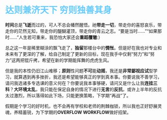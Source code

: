 # <font color=#66ccff>达则兼济天下 穷则独善其身</font>
**时间**总是**飞逝**而过的，可人不总会幡然醒悟。祂**带走一切**，带走你的喜怒哀乐，带走你的茫然无知，带走你的醍醐灌顶，带走你的青云之志。“要是当时……”“如果那时……”人生若可重来，我恐怕大家还会**重蹈覆辙**:）

总之这一年是稀里糊涂的飘飞走了，**独留**那楼台中的**惆怅**。但是好在我也对专业和未来有了更深的了解，给自己制定了更新的目标，现在我手中仅剩“努力”和“努力”这两把锟斤拷，希望在新的学期能挥舞的虎虎生风。

但是我的本性仍旧江山难移；**原则**性问题**不可**能**动摇**，我还是**非常鄙视应试**型学习，就算遇到再多挫折，我还是希望能够真正的学到真本事。你要说我不善学习，请问我选诸多专选课的意义何在？你要说我本事够硬，请问又是什么让我**连挂三科**？**大环境太乱**，我只能在保足自身的情况下进行**无言**的**反抗**，或许上半年的反抗太过激烈，所以落得如此下场，只能更换策略，下学期“再战”了。

假期是个学习的好时机，也不会再有学校和老师的荆棘枷锁，所以我也正好舒展灵魂，养精蓄锐，为下学期的**OVERFLOW WORKFLOW**做好招架。
